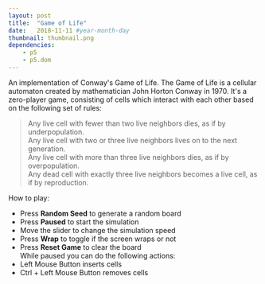```yaml
---
layout: post
title:  "Game of Life"
date:   2018-11-11 #year-month-day
thumbnail: thumbnail.png
dependencies:
    - p5
    - p5.dom
---
```

 
An implementation of Conway's Game of Life. The Game of Life is a cellular automaton created by mathematician John Horton Conway in 1970. It's a zero-player game, consisting of cells which interact with each other based on the following set of rules:
> Any live cell with fewer than two live neighbors dies, as if by underpopulation.<br/>
> Any live cell with two or three live neighbors lives on to the next generation.<br/>
> Any live cell with more than three live neighbors dies, as if by overpopulation.<br/>
> Any dead cell with exactly three live neighbors becomes a live cell, as if by reproduction.<br/>  


How to play:  
- Press **Random Seed** to generate a random board 
- Press **Paused** to start the simulation
- Move the slider to change the simulation speed
- Press **Wrap** to toggle if the screen wraps or not
- Press **Reset Game** to clear the board  
While paused you can do the following actions:  
- Left Mouse Button inserts cells
- Ctrl + Left Mouse Button removes cells
<div id="sketch-holder" style="min-height: 600px">
  <script type="text/javascript" src="sketch/sketch.js"></script>
</div>
